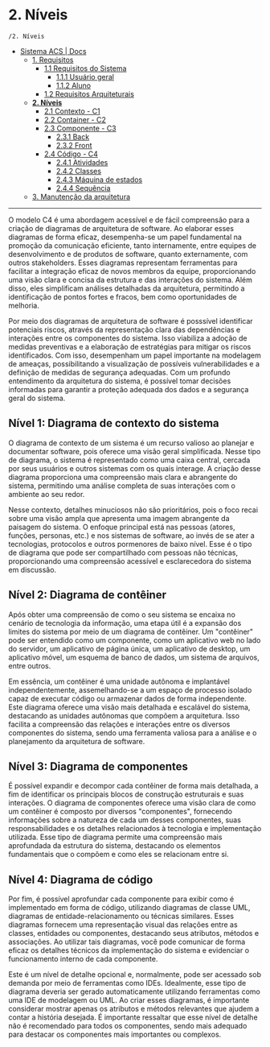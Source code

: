 # 2. Níveis

`/2. Níveis`

* [Sistema ACS | Docs](../README.md)
  * [1. Requisitos](../1.%20Requisitos/README.md)
    * [1.1 Requisitos do Sistema](../1.%20Requisitos/1.1%20Requisitos%20do%20Sistema/README.md)
      * [1.1.1 Usuário geral](../1.%20Requisitos/1.1%20Requisitos%20do%20Sistema/1.1.1%20Usu%C3%A1rio%20geral/README.md)
      * [1.1.2 Aluno](../1.%20Requisitos/1.1%20Requisitos%20do%20Sistema/1.1.2%20Aluno/README.md)
    * [1.2 Requisitos Arquiteturais](../1.%20Requisitos/1.2%20Requisitos%20Arquiteturais/README.md)
  * [**2. Níveis**](../2.%20N%C3%ADveis/README.md)
    * [2.1 Contexto - C1](../2.%20N%C3%ADveis/2.1%20Contexto%20-%20C1/README.md)
    * [2.2 Container - C2](../2.%20N%C3%ADveis/2.2%20Container%20-%20C2/README.md)
    * [2.3 Componente - C3](../2.%20N%C3%ADveis/2.3%20Componente%20-%20C3/README.md)
      * [2.3.1 Back](../2.%20N%C3%ADveis/2.3%20Componente%20-%20C3/2.3.1%20Back/README.md)
      * [2.3.2 Front](../2.%20N%C3%ADveis/2.3%20Componente%20-%20C3/2.3.2%20Front/README.md)
    * [2.4 Código - C4](../2.%20N%C3%ADveis/2.4%20C%C3%B3digo%20-%20C4/README.md)
      * [2.4.1 Atividades](../2.%20N%C3%ADveis/2.4%20C%C3%B3digo%20-%20C4/2.4.1%20Atividades/README.md)
      * [2.4.2 Classes](../2.%20N%C3%ADveis/2.4%20C%C3%B3digo%20-%20C4/2.4.2%20Classes/README.md)
      * [2.4.3 Máquina de estados](../2.%20N%C3%ADveis/2.4%20C%C3%B3digo%20-%20C4/2.4.3%20M%C3%A1quina%20de%20estados/README.md)
      * [2.4.4 Sequência](../2.%20N%C3%ADveis/2.4%20C%C3%B3digo%20-%20C4/2.4.4%20Sequ%C3%AAncia/README.md)
  * [3. Manutenção da arquitetura](../3.%20Manuten%C3%A7%C3%A3o%20da%20arquitetura/README.md)

---

O modelo C4 é uma abordagem acessível e de fácil compreensão para a criação de diagramas de arquitetura de software. 
Ao elaborar esses diagramas de forma eficaz, desempenha-se um papel fundamental na promoção da comunicação 
eficiente, tanto internamente, entre equipes de desenvolvimento e de produtos de software, quanto externamente, com 
outros stakeholders. Esses diagramas representam ferramentas para facilitar a integração eficaz de novos membros da equipe,
proporcionando uma visão clara e concisa da estrutura e das interações do sistema. Além disso, eles simplificam análises
detalhadas da arquitetura, permitindo a identificação de pontos fortes e fracos, bem como oportunidades de melhoria.

Por meio dos diagramas de arquitetura de software é posssível identificar potenciais riscos, através da representação 
clara das dependências e interações entre os componentes do sistema. Isso viabiliza a adoção de medidas preventivas e a 
elaboração de estratégias para mitigar os riscos identificados. Com isso, desempenham um papel importante na modelagem 
de ameaças, possibilitando a visualização de possíveis vulnerabilidades e a definição de medidas de segurança adequadas.
Com um profundo entendimento da arquitetura do sistema, é possível tomar decisões informadas para garantir a proteção 
adequada dos dados e a segurança geral do sistema.

## Nível 1: Diagrama de contexto do sistema
O diagrama de contexto de um sistema é um recurso valioso ao planejar e documentar software, pois oferece uma visão geral
simplificada. Nesse tipo de diagrama, o sistema é representado como uma caixa central, cercada por seus usuários e outros
sistemas com os quais interage. A criação desse diagrama proporciona uma compreensão mais clara e abrangente do sistema,
permitindo uma análise completa de suas interações com o ambiente ao seu redor.

Nesse contexto, detalhes minuciosos não são prioritários, pois o foco recai sobre uma visão ampla que apresenta uma 
imagem abrangente da paisagem do sistema. O enfoque principal está nas pessoas (atores, funções, personas, etc.) e nos 
sistemas de software, ao invés de se ater a tecnologias, protocolos e outros pormenores de baixo nível. Esse é o tipo 
de diagrama que pode ser compartilhado com pessoas não técnicas, proporcionando uma compreensão acessível e esclarecedora
do sistema em discussão.

## Nível 2: Diagrama de contêiner
Após obter uma compreensão de como o seu sistema se encaixa no cenário de tecnologia da informação, uma etapa útil é a 
expansão dos limites do sistema por meio de um diagrama de contêiner. Um "contêiner" pode ser entendido como um componente,
como um aplicativo web no lado do servidor, um aplicativo de página única, um aplicativo de desktop, um aplicativo móvel,
um esquema de banco de dados, um sistema de arquivos, entre outros. 

Em essência, um contêiner é uma unidade autônoma e implantável independentemente, assemelhando-se a um espaço de processo
isolado capaz de executar código ou armazenar dados de forma independente. Este diagrama oferece uma visão mais detalhada
e escalável do sistema, destacando as unidades autônomas que compõem a arquitetura. Isso facilita a compreensão das relações
e interações entre os diversos componentes do sistema, sendo uma ferramenta valiosa para a análise e o planejamento da 
arquitetura de software.


## Nível 3: Diagrama de componentes
É possível expandir e decompor cada contêiner de forma mais detalhada, a fim de identificar os principais blocos de 
construção estruturais e suas interações. O diagrama de componentes oferece uma visão clara de como um contêiner é 
composto por diversos "componentes", fornecendo informações sobre a natureza de cada um desses componentes, suas 
responsabilidades e os detalhes relacionados à tecnologia e implementação utilizada. Esse tipo de diagrama permite uma 
compreensão mais aprofundada da estrutura do sistema, destacando os elementos fundamentais que o compõem e como eles 
se relacionam entre si.

## Nível 4: Diagrama de código
Por fim, é possível aprofundar cada componente para exibir como é implementado em forma de código, utilizando diagramas 
de classe UML, diagramas de entidade-relacionamento ou técnicas similares. Esses diagramas fornecem uma representação 
visual das relações entre as classes, entidades ou componentes, destacando seus atributos, métodos e associações. 
Ao utilizar tais diagramas, você pode comunicar de forma eficaz os detalhes técnicos da implementação do sistema e 
evidenciar o funcionamento interno de cada componente.

Este é um nível de detalhe opcional e, normalmente, pode ser acessado sob demanda por meio de ferramentas como IDEs.
Idealmente, esse tipo de diagrama deveria ser gerado automaticamente utilizando ferramentas como uma IDE de modelagem 
ou UML. Ao criar esses diagramas, é importante considerar mostrar apenas os atributos e métodos relevantes que ajudem a
contar a história desejada. É importante ressaltar que esse nível de detalhe não é recomendado para todos os componentes,
sendo mais adequado para destacar os componentes mais importantes ou complexos.